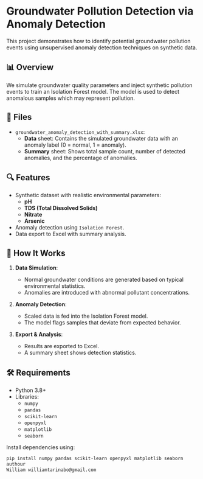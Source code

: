 # Groundwater Pollution Detection via Anomaly Detection

This project demonstrates how to identify potential groundwater pollution events using unsupervised anomaly detection techniques on synthetic data.

## 📊 Overview

We simulate groundwater quality parameters and inject synthetic pollution events to train an Isolation Forest model. The model is used to detect anomalous samples which may represent pollution.

## 📁 Files

- `groundwater_anomaly_detection_with_summary.xlsx`: 
  - **Data** sheet: Contains the simulated groundwater data with an anomaly label (0 = normal, 1 = anomaly).
  - **Summary** sheet: Shows total sample count, number of detected anomalies, and the percentage of anomalies.

## 🔍 Features

- Synthetic dataset with realistic environmental parameters:
  - **pH**
  - **TDS (Total Dissolved Solids)**
  - **Nitrate**
  - **Arsenic**
- Anomaly detection using `Isolation Forest`.
- Data export to Excel with summary analysis.

## 🧪 How It Works

1. **Data Simulation**:
   - Normal groundwater conditions are generated based on typical environmental statistics.
   - Anomalies are introduced with abnormal pollutant concentrations.

2. **Anomaly Detection**:
   - Scaled data is fed into the Isolation Forest model.
   - The model flags samples that deviate from expected behavior.

3. **Export & Analysis**:
   - Results are exported to Excel.
   - A summary sheet shows detection statistics.

## 🛠 Requirements

- Python 3.8+
- Libraries:
  - `numpy`
  - `pandas`
  - `scikit-learn`
  - `openpyxl`
  - `matplotlib`
  - `seaborn`

Install dependencies using:

```bash
pip install numpy pandas scikit-learn openpyxl matplotlib seaborn
authour
William williamtarinabo@gmail.com
